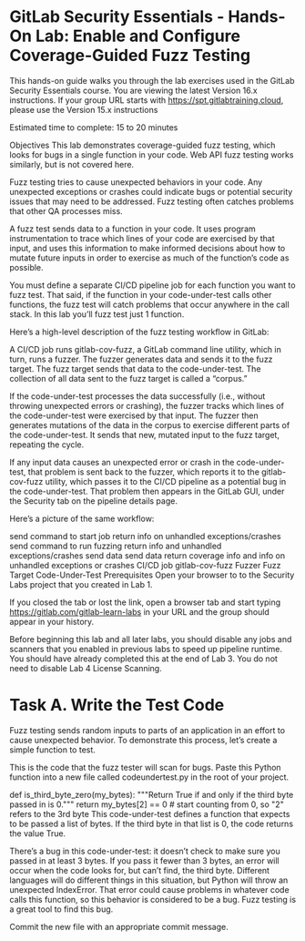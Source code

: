 # GitLab Security Essentials - Hands-On Lab: Enable and Configure Coverage-Guided Fuzz Testing
This hands-on guide walks you through the lab exercises used in the GitLab Security Essentials course.
You are viewing the latest Version 16.x instructions. If your group URL starts with https://spt.gitlabtraining.cloud, please use the Version 15.x instructions

Estimated time to complete: 15 to 20 minutes

Objectives
This lab demonstrates coverage-guided fuzz testing, which looks for bugs in a single function in your code. Web API fuzz testing works similarly, but is not covered here.

Fuzz testing tries to cause unexpected behaviors in your code. Any unexpected exceptions or crashes could indicate bugs or potential security issues that may need to be addressed. Fuzz testing often catches problems that other QA processes miss.

A fuzz test sends data to a function in your code. It uses program instrumentation to trace which lines of your code are exercised by that input, and uses this information to make informed decisions about how to mutate future inputs in order to exercise as much of the function’s code as possible.

You must define a separate CI/CD pipeline job for each function you want to fuzz test. That said, if the function in your code-under-test calls other functions, the fuzz test will catch problems that occur anywhere in the call stack. In this lab you’ll fuzz test just 1 function.

Here’s a high-level description of the fuzz testing workflow in GitLab:

A CI/CD job runs gitlab-cov-fuzz, a GitLab command line utility, which in turn, runs a fuzzer. The fuzzer generates data and sends it to the fuzz target. The fuzz target sends that data to the code-under-test. The collection of all data sent to the fuzz target is called a “corpus.”

If the code-under-test processes the data successfully (i.e., without throwing unexpected errors or crashing), the fuzzer tracks which lines of the code-under-test were exercised by that input. The fuzzer then generates mutations of the data in the corpus to exercise different parts of the code-under-test. It sends that new, mutated input to the fuzz target, repeating the cycle.

If any input data causes an unexpected error or crash in the code-under-test, that problem is sent back to the fuzzer, which reports it to the gitlab-cov-fuzz utility, which passes it to the CI/CD pipeline as a potential bug in the code-under-test. That problem then appears in the GitLab GUI, under the Security tab on the pipeline details page.

Here’s a picture of the same workflow:

send command to start job
return info on unhandled exceptions/crashes
send command to run fuzzing
return info and unhandled exceptions/crashes
send data
send data
return coverage info and info on unhandled exceptions or crashes
CI/CD job
gitlab-cov-fuzz
Fuzzer
Fuzz Target
Code-Under-Test
Prerequisites
Open your browser to to the Security Labs project that you created in Lab 1.

If you closed the tab or lost the link, open a browser tab and start typing https://gitlab.com/gitlab-learn-labs in your URL and the group should appear in your history.

Before beginning this lab and all later labs, you should disable any jobs and scanners that you enabled in previous labs to speed up pipeline runtime. You should have already completed this at the end of Lab 3. You do not need to disable Lab 4 License Scanning.



# Task A. Write the Test Code
Fuzz testing sends random inputs to parts of an application in an effort to cause unexpected behavior. To demonstrate this process, let’s create a simple function to test.

This is the code that the fuzz tester will scan for bugs. Paste this Python function into a new file called codeundertest.py in the root of your project.

def is_third_byte_zero(my_bytes):
    """Return True if and only if the third byte passed in is 0."""
    return my_bytes[2] == 0  # start counting from 0, so "2" refers to the 3rd byte
This code-under-test defines a function that expects to be passed a list of bytes. If the third byte in that list is 0, the code returns the value True.

There’s a bug in this code-under-test: it doesn’t check to make sure you passed in at least 3 bytes. If you pass it fewer than 3 bytes, an error will occur when the code looks for, but can’t find, the third byte. Different languages will do different things in this situation, but Python will throw an unexpected IndexError. That error could cause problems in whatever code calls this function, so this behavior is considered to be a bug. Fuzz testing is a great tool to find this bug.

Commit the new file with an appropriate commit message.

